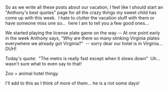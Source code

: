 <!--
.. title: Sidetracked...
.. slug: sidetracked
.. date: 2011-08-04 12:03:36 UTC-05:00
.. tags:
.. link:
.. description:
.. type: text
-->

So as we write all these posts about our vacation, I feel like I should start an "Anthony's best quotes" page for all the crazy things my sweet child has come up with this week.  I hate to clutter the vacation stuff with them or have someone miss one so...  here I am to tell you a few good ones...

We started playing the license plate game on the way -- At one point early in the week Anthony says, "Why are there so many stinking Virginia plates everywhere we already got Virginia?"  -- sorry dear our hotel is in Virginia... DUH!

Today's quote:  "The metro is really fast except when it slows down"  Uh... wasn't sure what to even say to that!

Zoo = animal hotel thingy

I'll add to this as I think of more of them... he is a riot some days!
